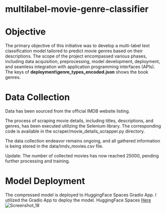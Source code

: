 # multilabel-movie-genre-classifier

# Objective
The primary objective of this initiative was to develop a multi-label text classification model tailored to predict movie genres based on their descriptions. The scope of the project encompassed various phases, including data acquisition, preprocessing, model development, deployment, and seamless integration with application programming interfaces (APIs).
The keys of 
**deployment\genre_types_encoded.json**
  shows the book genres.

# Data Collection

Data has been sourced from the official IMDB website listing.

The process of scraping movie details, including titles, descriptions, and genres, has been executed utilizing the Selenium library. The corresponding code is available in the scraper/movie_details_scrapper.py directory.

The data collection endeavor remains ongoing, and all gathered information is being stored in the data/imdv_movies.csv file.

Update: The number of collected movies has now reached 25000, pending further processing and training.

# Model Deployment
 The compressed model is deployed to HuggingFace Spaces Gradio App. I utilized the Gradio App to deploy the model.
 HuggingFace Spaces [Here](https://huggingface.co/spaces/Somoresh/movie-genre-classifier)
 ![Screenshot_18](https://github.com/Somoresh/multilabel-movie-genre-classifier/assets/45269154/0233dd3e-0248-47f2-8b67-331874c9590c)
